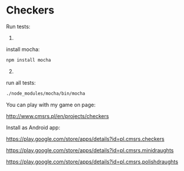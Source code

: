 Checkers
===

Run tests:

1.
install mocha:
```bash
npm install mocha
```

2.
run all tests:

```bash
./node_modules/mocha/bin/mocha
```


You can play with my game on page:

http://www.cmsrs.pl/en/projects/checkers


Install as Android app:

https://play.google.com/store/apps/details?id=pl.cmsrs.checkers

https://play.google.com/store/apps/details?id=pl.cmsrs.minidraughts

https://play.google.com/store/apps/details?id=pl.cmsrs.polishdraughts
